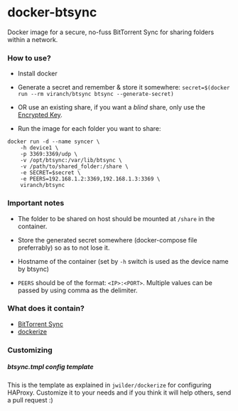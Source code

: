 # docker-btsync
Docker image for a secure, no-fuss BitTorrent Sync for sharing folders within a network.

### How to use?

- Install docker

- Generate a secret and remember & store it somewhere:
`secret=$(docker run --rm viranch/btsync btsync --generate-secret)`
- OR use an existing share, if you want a _blind_ share, only use the [Encrypted Key](https://blog.getsync.com/2016/01/21/understanding-the-sync-encrypted-folder/?shareadraft=baba700_569fc8c45e7e3).

- Run the image for each folder you want to share:

```
docker run -d --name syncer \
    -h device1 \
    -p 3369:3369/udp \
    -v /opt/btsync:/var/lib/btsync \
    -v /path/to/shared_folder:/share \
    -e SECRET=$secret \
    -e PEERS=192.168.1.2:3369,192.168.1.3:3369 \
    viranch/btsync
```

### Important notes

- The folder to be shared on host should be mounted at `/share` in the container.
- Store the generated secret somewhere (docker-compose file preferrably) so as to not lose it.

- Hostname of the container (set by `-h` switch is used as the device name by btsync)

- `PEERS` should be of the format: `<IP>:<PORT>`. Multiple values can be passed by using comma as the delimiter.

### What does it contain?

- [BitTorrent Sync](https://getsync.com/)
- [dockerize](https://github.com/jwilder/dockerize)

### Customizing

##### btsync.tmpl config template

This is the template as explained in `jwilder/dockerize` for configuring HAProxy. Customize it to your needs and if you think it will help others, send a pull request :)
